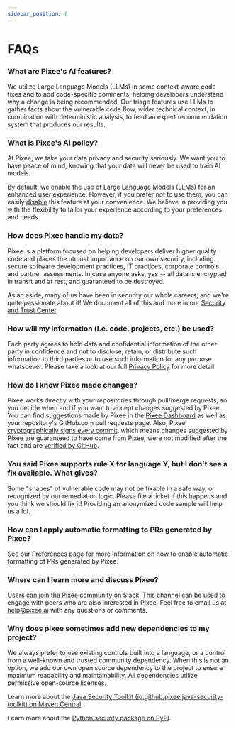 ```yaml
---
sidebar_position: 8
---
```


# FAQs

### What are Pixee's AI features?

We utilize Large Language Models (LLMs) in some context-aware code fixes and to add code-specific comments, helping developers understand why a change is being recommended. Our triage features use LLMs to gather facts about the vulnerable code flow, wider technical context, in combination with deterministic analysis, to feed an expert recommendation system that produces our results.

### What is Pixee's AI policy?

At Pixee, we take your data privacy and security seriously. We want you to have peace of mind, knowing that your data will never be used to train AI models.

By default, we enable the use of Large Language Models (LLMs) for an enhanced user experience. However, if you prefer not to use them, you can easily [disable](configuring.md) this feature at your convenience. We believe in providing you with the flexibility to tailor your experience according to your preferences and needs.

### How does Pixee handle my data?

Pixee is a platform focused on helping developers deliver higher quality code and places the utmost importance on our own security, including secure software development practices, IT practices, corporate controls and partner assessments. In case anyone asks, yes -- all data is encrypted in transit and at rest, and guaranteed to be destroyed.

As an aside, many of us have been in security our whole careers, and we're quite passionate about it! We document all of this and more in our [Security and Trust Center](https://trust.pixee.ai/).

### How will my information (i.e. code, projects, etc.) be used?

Each party agrees to hold data and confidential information of the other party in confidence and not to disclose, retain, or distribute such information to third parties or to use such information for any purpose whatsoever. Please take a look at our full [Privacy Policy](https://www.pixee.ai/privacy) for more detail.

### How do I know Pixee made changes?

Pixee works directly with your repositories through pull/merge requests, so you decide when and if you want to accept changes suggested by Pixee. You can find suggestions made by Pixee in the [Pixee Dashboard](https://app.pixee.ai/) as well as your repository's GitHub.com pull requests page. Also, Pixee [cryptographically signs every commit](https://git-scm.com/book/en/v2/Git-Tools-Signing-Your-Work), which means changes suggested by Pixee are guaranteed to have come from Pixee, were not modified after the fact and are [verified by GitHub](https://docs.github.com/en/authentication/managing-commit-signature-verification/about-commit-signature-verification).

### You said Pixee supports rule X for language Y, but I don't see a fix available. What gives?

Some "shapes" of vulnerable code may not be fixable in a safe way, or recognized by our remediation logic. Please file a ticket if this happens and you think we should fix it! Providing an anonymized code sample will help us a lot.

### How can I apply automatic formatting to PRs generated by Pixee?

See our [Preferences](configuring.md#configuring-automatic-formatting) page for more information on how to enable automatic formatting of PRs generated by Pixee.

### Where can I learn more and discuss Pixee?

Users can join the Pixee community [on Slack](https://join.slack.com/t/openpixee/shared_invite/zt-1pnk7jqdd-kfwilrfG7Ov4M8rorfOnUA). This channel can be used to engage with peers who are also interested in Pixee. Feel free to email us at help@pixee.ai with any questions or comments.

### Why does pixee sometimes add new dependencies to my project?

We always prefer to use existing controls built into a language, or a control from a well-known and trusted community dependency. When this is not an option, we add our own open source dependency to the project to ensure maximum readability and maintainability. All dependencies utilize permissive open-source licenses.

Learn more about the [Java Security Toolkit (io.github.pixee.java-security-toolkit) on Maven Central](https://central.sonatype.com/artifact/io.github.pixee/java-security-toolkit/overview).

Learn more about the [Python security package on PyPI](https://pypi.org/project/security/).
